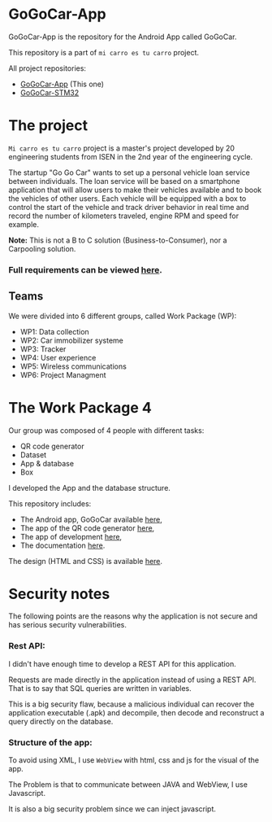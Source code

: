 # GoGoCar-App

GoGoCar-App is the repository for the Android App called GoGoCar.

This repository is a part of `mi carro es tu carro` project.

All project repositories:

* [GoGoCar-App](https://github.com/Aristylux/GoGoCar-App) (This one)
* [GoGoCar-STM32](https://github.com/Aristylux/GoGoCar-STM32)

# The project

`Mi carro es tu carro` project is a master's project developed by 20 engineering students from ISEN in the 2nd year of the engineering cycle.


The startup "Go Go Car" wants to set up a personal vehicle loan service between individuals.
The loan service will be based on a smartphone application that will allow users to make their vehicles available and to book the vehicles of other users. Each vehicle will be equipped with a box to control the start of the vehicle and track driver behavior in real time and record the number of kilometers traveled, engine RPM and speed for example.

**Note:** This is not a B to C solution (Business-to-Consumer), nor a Carpooling solution.

### **Full requirements can be viewed [here](./doc/REQ-GGC-EMB-M1-2022-23-001.pdf).**

## Teams

We were divided into 6 different groups, called Work Package (WP):

* WP1: Data collection
* WP2: Car immobilizer systeme
* WP3: Tracker
* WP4: User experience
* WP5: Wireless communications
* WP6: Project Managment

# The Work Package 4

Our group was composed of 4 people with different tasks:
* QR code generator
* Dataset
* App & database
* Box

I developed the App and the database structure.

This repository includes:

* The Android app, GoGoCar available [here](./GoGoCar/),
* The app of the QR code generator [here](./dev/QRcode_generator/),
* The app of development [here](./dev/),
* The documentation [here](./doc/).

The design (HTML and CSS) is available [here](./GoGoCar/app/src/main/assets/).


# Security notes

The following points are the reasons why the application is not secure and has serious security vulnerabilities.

### Rest API:

I didn't have enough time to develop a REST API for this application.

Requests are made directly in the application instead of using a REST API. That is to say that SQL queries are written in variables.

This is a big security flaw, because a malicious individual can recover the application executable (.apk) and decompile, then decode and reconstruct a query directly on the database.


### Structure of the app:

To avoid using XML, I use `WebView` with html, css and js for the visual of the app.

The Problem is that to communicate between JAVA and WebView, I use Javascript.

It is also a big security problem since we can inject javascript.